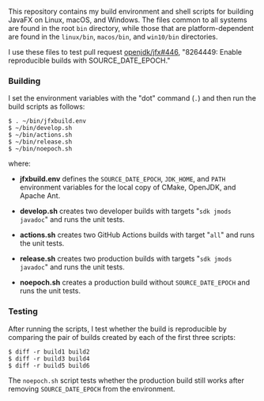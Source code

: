 This repository contains my build environment and shell scripts for building JavaFX on Linux, macOS, and Windows. The files common to all systems are found in the root `bin` directory, while those that are platform-dependent are found in the `linux/bin`, `macos/bin`, and `win10/bin` directories.

I use these files to test pull request [openjdk/jfx#446](https://github.com/openjdk/jfx/pull/446), "8264449: Enable reproducible builds with SOURCE_DATE_EPOCH."

### Building

I set the environment variables with the "dot" command (`.`) and then run the build scripts as follows:

```console
$ . ~/bin/jfxbuild.env
$ ~/bin/develop.sh
$ ~/bin/actions.sh
$ ~/bin/release.sh
$ ~/bin/noepoch.sh
```

where:

* **jfxbuild.env** defines the `SOURCE_DATE_EPOCH`, `JDK_HOME`, and `PATH` environment variables for the local copy of CMake, OpenJDK, and Apache Ant.

* **develop.sh** creates two developer builds with targets "`sdk jmods javadoc`" and runs the unit tests.

* **actions.sh** creates two GitHub Actions builds with target "`all`" and runs the unit tests.

* **release.sh** creates two production builds with targets "`sdk jmods javadoc`" and runs the unit tests.

* **noepoch.sh** creates a production build without `SOURCE_DATE_EPOCH` and runs the unit tests.

### Testing

After running the scripts, I test whether the build is reproducible by comparing the pair of builds created by each of the first three scripts:

```console
$ diff -r build1 build2
$ diff -r build3 build4
$ diff -r build5 build6
```

The `noepoch.sh` script tests whether the production build still works after removing `SOURCE_DATE_EPOCH` from the environment.

